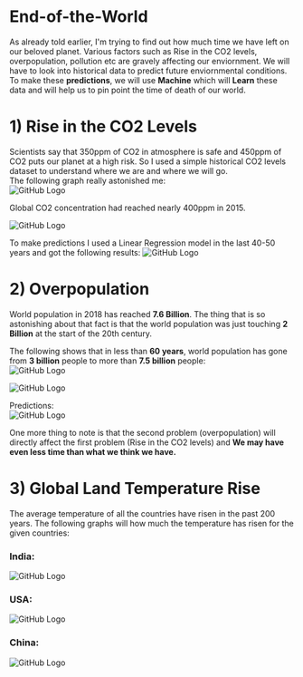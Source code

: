 # End-of-the-World
As already told earlier, I'm trying to find out how much time we have left on our beloved planet. Various factors such as Rise in the CO2 levels, overpopulation, pollution etc are gravely affecting our enviornment. We will have to look into historical data to predict future enviornmental conditions. To make these **predictions**, we will use **Machine** which will **Learn** these data and will help us to pin point the time of death of our world.

# 1) Rise in the CO2 Levels                                                                              
Scientists say that 350ppm of CO2 in atmosphere is safe and 450ppm of CO2 puts our planet at a high risk. So I used a simple historical CO2 levels dataset to understand where we are and where we will go.                                                                             
The following graph really astonished me:    
![GitHub Logo](/Co2.jpg)                                                                                                                       

Global CO2 concentration had reached nearly 400ppm in 2015.                                                                                       

![GitHub Logo](/linear_co2.jpg)                                                                                                                               

To make predictions I used a Linear Regression model in the last 40-50 years and got the following results:
![GitHub Logo](/predictions.jpg)

# 2) Overpopulation
World population in 2018 has reached **7.6 Billion**. The thing that is so astonishing about that fact is that the world population was just touching **2 Billion** at the start of the 20th century.                                                                                    

The following shows that in less than **60 years**, world population has gone from **3 billion** people to more than **7.5 billion** people:          
![GitHub Logo](/pop1.png) 

![GitHub Logo](/pop2.jpg) 

Predictions:                                                                            
![GitHub Logo](/pop3.png) 



One more thing to note is that the second problem (overpopulation) will directly affect the first problem (Rise in the CO2 levels) and **We may have even less time than what we think we have.**                                                                                              

# 3) Global Land Temperature Rise
The average temperature of all the countries have risen in the past 200 years. The following graphs will how much the temperature has risen for the given countries:                                           
### India:                                                 
![GitHub Logo](/India.png)

### USA:
![GitHub Logo](/USA.png)

### China:
![GitHub Logo](/China.png)
